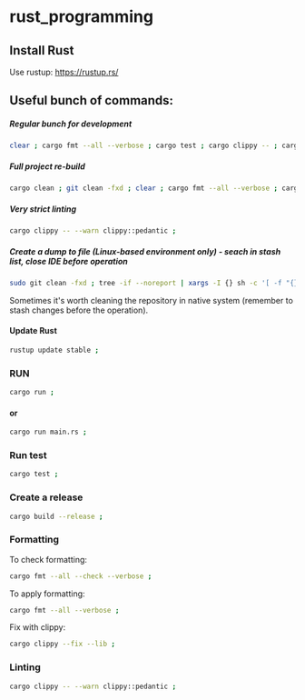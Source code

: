 # rust_programming

## Install Rust

Use rustup: https://rustup.rs/

## Useful bunch of commands:

##### Regular bunch for development

```sh
clear ; cargo fmt --all --verbose ; cargo test ; cargo clippy -- ; cargo run ; 
```

##### Full project re-build

```sh
cargo clean ; git clean -fxd ; clear ; cargo fmt --all --verbose ; cargo test ; cargo clippy -- ; cargo build --release ; 
```

##### Very strict linting

```sh
cargo clippy -- --warn clippy::pedantic ;  
```

##### Create a dump to file (Linux-based environment only) - seach in stash list, close IDE before operation

```sh
sudo git clean -fxd ; tree -if --noreport | xargs -I {} sh -c '[ -f "{}" ] && echo "{}" && cat "{}" && echo' > dump.txt ; git add -A ; git stash save 'dump snapshot' ; 
```

Sometimes it's worth cleaning the repository in native system (remember to stash changes before the operation).

#### Update Rust

```sh
rustup update stable ; 
```

### RUN

```sh
cargo run ; 
```

#### or

```sh
cargo run main.rs ; 
```

### Run test

```sh
cargo test ; 
```

### Create a release

```sh
cargo build --release ; 
```

### Formatting

To check formatting:

```sh
cargo fmt --all --check --verbose ; 
```

To apply formatting:

```sh
cargo fmt --all --verbose ; 
```

Fix with clippy:

```sh
cargo clippy --fix --lib ; 
```

### Linting

```sh
cargo clippy -- --warn clippy::pedantic ; 
```
